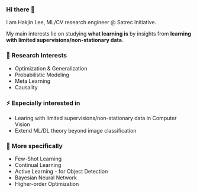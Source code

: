 ### Hi there 👋
I am Hakjin Lee, ML/CV research engineer @ Satrec Initiative.

My main interests lie on studying **what learning is** by insights from **learning with limited supervisions/non-stationary data**.

### 🔭 Research Interests
* Optimization & Generalization
* Probabilistic Modeling
* Meta Learning
* Causality

### ⚡ Especially interested in
* Learing with limited supervisions/non-stationary data in Computer Vision
* Extend ML/DL theory beyond image classification

### 🤔 More specifically
* Few-Shot Learning
* Continual Learning
* Active Learning - for Object Detection
* Bayesian Neural Network
* Higher-order Optimization

<!--
**nijkah/nijkah** is a ✨ _special_ ✨ repository because its `README.md` (this file) appears on your GitHub profile.

Here are some ideas to get you started:

- 🔭 I’m currently working on ...
- 🌱 I’m currently learning ...
- 👯 I’m looking to collaborate on ...
- 🤔 I’m looking for help with ...
- 💬 Ask me about ...
- 📫 How to reach me: ...
- 😄 Pronouns: ...
- ⚡ Fun fact: ...
-->
